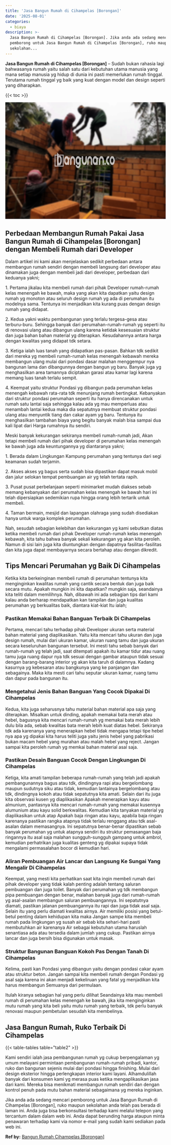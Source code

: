 ```yaml
---
title: 'Jasa Bangun Rumah di Cihampelas [Borongan]'
date: '2025-08-01'
categories:
  - biaya
description: >-
  Jasa Bangun Rumah di Cihampelas [Borongan]. Jika anda ada sedang mencari
  pemborong untuk Jasa Bangun Rumah di Cihampelas [Borongan], ruko maupun
  sekolahan...
---
```


**Jasa Bangun Rumah di Cihampelas \[Borongan\]** – Sudah bukan rahasia lagi bahwasanya rumah yaitu salah satu dari kebutuhan utama manusia yang mana setiap manusia yg hidup di dunia ini pasti memerlukan rumah tinggal. Terutama rumah tinggal yg baik yang kuat dengan model dan design seperti yang diharapkan.

{{< toc >}}

![Jasa Bangun Rumah di Cihampelas [Borongan]](/images/borong-bangunan-19.png)

## Perbedaan Membangun Rumah Pakai Jasa Bangun Rumah di Cihampelas \[Borongan\] dengan Membeli Rumah dari Developer

Dalam artikel ini kami akan menjelaskan sedikit perbedaan antara membangun rumah sendiri dengan membeli langsung dari developer atau dinamakan juga dengan membeli jadi dari developer, perbedaan dari keduanya yakni;

1\. Pertama jikalau kita membeli rumah dari pihak Developer rumah-rumah kelas menengah ke bawah, maka yang akan kita dapatkan yaitu design rumah yg monoton atau seluruh design rumah yg ada di perumahan itu modelnya sama. Tentunya ini menjadikan kita kurang puas dengan design rumah yang didapat.

2\. Kedua yakni waktu pembangunan yang terlalu tergesa-gesa atau terburu-buru. Sehingga banyak dari perumahan-rumah-rumah yg seperti itu di renovasi ulang atau dibangun ulang karena ketidak kesesuaian struktur dan juga bahan bahan material yg diterapkan. Kesudahannya antara harga dengan kwalitas yang didapat tdk setara.

3\. Ketiga ialah luas tanah yang didapatkan pas-pasan. Bahkan tdk sedikit dari mereka yg membeli rumah-rumah kelas menengah kebawah mereka membangun ulang mulai dari pondasi dasar malahan menggempur nya bangunan lama dan dibangunnya dengan bangun yg baru. Banyak juga yg menghasilkan area tamannya diciptakan garasi atau kamar lagi karena memang luas tanah terlalu sempit.

4\. Keempat yaitu struktur Pondasi yg dibangun pada perumahan kelas menengah kebawah rata-rata tdk menunjang rumah bertingkat. Kebanyakan dari struktur pondasi perumahan seperti itu hanya direncanakan untuk rumah satu lantai saja sehingga kalau ada yg mau memperluas atau menambah lantai kedua maka dia sepatutnya membuat struktur pondasi ulang atau menyuntik tiang dan cakar ayam yg baru. Tentunya itu menghasilkan tambahan biaya yang begitu banyak malah bisa sampai dua kali lipat dari Harga rumahnya itu sendiri.

Meski banyak kekurangan sekiranya membeli rumah-rumah jadi, Akan tetapi membeli rumah dari pihak developer di perumahan kelas menengah ke bawah juga ada keuntungannya yg diantaranya yakni;

1\. Berada dalam Lingkungan Kampung perumahan yang tentunya dari segi keamanan sudah terjamin.

2\. Akses akses yg bagus serta sudah bisa dipastikan dapat masuk mobil dan jalur selokan tempat pembuangan air yg telah tertata rapih.

3\. Pusat pusat perbelanjaan seperti minimarket mudah diakses sebab memang kebanyakan dari perumahan kelas menengah ke bawah hari ini telah dipersiapkan sedemikian rupa hingga orang lebih tertarik untuk membeli.

4\. Taman bermain, mesjid dan lapangan olahraga yang sudah disediakan hanya untuk warga komplek perumahan.

Nah, sesudah sebagian kelebihan dan kekurangan yg kami sebutkan diatas ketika membeli rumah dari pihak Developer rumah-rumah kelas menengah kebawah, kita tahu bahwa banyak sekali kekurangan yg akan kita peroleh. Namun di sisi lain juga kita diuntungkan dengan dapatnya fasilitas-fasilitas dan kita juga dapat membayarnya secara bertahap atau dengan dikredit.

## Tips Mencari Perumahan yg Baik Di Cihampelas

Ketika kita berkeinginan membeli rumah di perumahan tentunya kita menginginkan kwalitas rumah yang cantik secara bentuk dan juga baik secara mutu. Apakah mungkin ini kita dapatkan? mungkin saja, seandainya kita teliti dalam memilihnya. Nah, dibawah ini ada sebagian tips dari kami kalau anda berharap mendapatkan kan tampilan dan juga kualitas perumahan yg berkualitas baik, diantara kiat-kiat Itu ialah;

### Pastikan Memakai Bahan Banguan Terbaik Di Cihampelas

Pertama, mencari tahu terhadap pihak Developer ukuran serta material bahan material yang diaplikasikan. Yaitu kita mencari tahu ukuran dan juga design rumah, mulai dari ukuran kamar, ukuran ruang tamu dan juga ukuran secara keseluruhan bangunan tersebut. Ini mesti tahu sebab banyak dari rumah-rumah yg telah jadi, saat ditempati apakah itu kamar tidur atau ruang tamu juga ruang dapur nya tdk sesuai dengan gambar ataupun tidak sesuai dengan barang-barang interior yg akan kita taruh di dalamnya. Kadang kasurnya yg kebesaran atau bangkunya yang ke panjangan dan sebagainya. Maka kita mesti cari tahu seputar ukuran kamar, ruang tamu dan dapur pada bangunan itu.

### Mengetahui Jenis Bahan Banguan Yang Cocok Dipakai Di Cihampelas

Kedua, kita juga seharusnya tahu material bahan material apa saja yang diterapkan. Misalkan untuk dinding, apakah memakai bata merah atau hebel, bagusnya kita mencari rumah-rumah yg memakai bata merah lebih dulu bila ada, sebab kwalitas bata merah lebih kuat diatas hebel. Sekiranya tdk ada karenanya yang menerapkan hebel tidak mengapa tetapi tipe hebel nya apa yg dipakai kita harus teliti juga yaitu jenis hebel yang pabrikasi bukan macam hebel yang murahan atau malah hebel yang reject. Jangan sampai kita peroleh rumah yg memkai bahan material asal saja.

### Pastikan Desain Banguan Cocok Dengan Lingkungan Di Cihampelas

Ketiga, kita amati tampilan beberapa rumah-rumah yang telah jadi apakah pembangunannya bagus atau tdk, dindingnya rapi atau bergelombang maupun sudutnya siku atau tidak, kemudian lantainya bergelombang atau tdk, dindingnya kokoh atau tidak sepatutnya kita amati. Selain dari itu juga kita observasi kusen yg diaplikasikan Apakah menerapkan kayu atau almunium, pantasnya kita mencari rumah-rumah yang memakai kusennya alumunium atau kayu solid berkwalitas. Kemudian kita tanyakan material yg diaplikasikan untuk atap Apakah baja ringan atau kayu, apabila baja ringan karenanya pastikan rangka atapnya tidak terlalu renggang atau tdk asal-asalan dalam memasangnya. Ini sepatutnya benar-benar dipastikan sebab banyak perumahan yg untuk atapnya sendiri itu struktur pemasangan baja ringannya itu asal saja malahan sungguh-sungguh gampang untuk ambrol, kemudian perhatrikan juga kualitas genteng yg dipakai supaya tidak mengalami permasalahan bocor di kemudian hari.

### Aliran Pembuangan Air Lancar dan Langsung Ke Sungai Yang Mengalir Di Cihampelas

Keempat, yang mesti kita perhatikan saat kita ingin membeli rumah dari pihak developer yang tidak kalah penting adalah tentang saluran pembuangan dan juga toilet. Banyak dari perumahan yg tdk membangun pipa pembuangan dengan benar, malahan banyak juga dari rumah-rumah yg asal-asalan membangun saluran pembuangannya. Ini sepatutnya diamati, pastikan jalanan pembuangannya itu rapi dan juga tidak asal saja. Selain itu yang perlu diamati kwalitas airnya. Air memiliki posisi yang betul-betul penting dalam kehidupan kita maka Jangan sampe kita membeli rumah pada lingkungan yg susah air sebab kita sehari-hari pasti membutuhkan air karenanya Air sebagai kebutuhan utama haruslah senantiasa ada atau tersedia dalam jumlah yang cukup. Pastikan airnya lancar dan juga bersih bisa digunakan untuk masak.

### Struktur Bangunan Banguan Kokoh Pas Dengan Tanah Di Cihampelas

Kelima, pasti kan Pondasi yang dibangun yaitu dengan pondasi cakar ayam atau struktur beton. Jangan sampai kita membeli rumah dengan Pondasi yg asal saja karena ini akan menjadi kekeliruan yang fatal yg menjadikan kita harus membangun Semuanya dari permulaan.

Itulah kiranya sebagian hal yang perlu dilihat Seandainya kita mau membeli rumah di perumahan kelas menengah ke bawah, jika kita menginginkan mutu rumah yang kita beli yaitu mutu rumah yang terbaik, tdk perlu banyak renovasi maupun pembetulan sesudah kita membelinya.

## Jasa Bangun Rumah, Ruko Terbaik Di Cihampelas

{{< table-tables table="table2" >}}

Kami sendiri ialah jasa pembangunan rumah yg cukup berpengalaman yg umum melayani permintaan pembangunan rumah-rumah pribadi, kantor, ruko dan bangunan sejenis mulai dari pondasi hingga finishing. Mulai dari design eksterior hingga perlengkapan interior kami layani. Alhamdulillah banyak dari konsumen kami yg merasa puas ketika mengaplikasikan jasa dari kami. Mereka bisa menikmati membangun rumah sendiri dan dengan kontrol penuh pada mutu bahan material sebagaimana yg mereka inginkan.

Jika anda ada sedang mencari pemborong untuk Jasa Bangun Rumah di Cihampelas \[Borongan\], ruko maupun sekolahan anda telah pas berada di laman ini. Anda juga bisa berkonsultasi terhadap kami melalui telepon yang tercantum dalam dalam web ini. Anda dapat berunding harga ataupun minta penawaran terhadap kami via nomor e-mail yang sudah kami sediakan pada web ini.

**Ref by:** [Bangun Rumah Cihampelas [Borongan]](https://id.wikipedia.org/wiki/Bangun)
